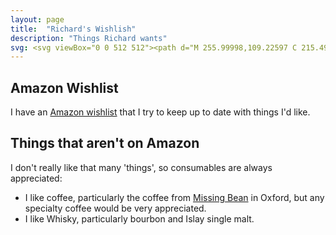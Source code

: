 ```yaml
---
layout: page
title:  "Richard's Wishlish"
description: "Things Richard wants"
svg: <svg viewBox="0 0 512 512"><path d="M 255.99998,109.22597 C 215.49728,4.475408 11.639689,20.0357 11.639689,178.45183 c 0,78.92673 62.311879,183.94891 244.360291,290.96957 182.04847,-107.02066 244.36033,-212.04284 244.36033,-290.96957 0,-157.504267 -203.63358,-174.5973083 -244.36033,-69.22586 z" /></svg>
---
```


## Amazon Wishlist

I have an [Amazon wishlist](https://www.amazon.co.uk/hz/wishlist/ls/2QD2WOYDBNCPQ?ref_=wl_share) that I try to keep up to date with things I'd like.

## Things that aren't on Amazon

I don't really like that many 'things', so consumables are always appreciated:

- I like coffee, particularly the coffee from [Missing Bean](https://www.themissingbean.co.uk/collections/coffee) in Oxford, but any specialty coffee would be very appreciated.
- I like Whisky, particularly bourbon and Islay single malt.
